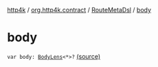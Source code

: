 [http4k](../../index.md) / [org.http4k.contract](../index.md) / [RouteMetaDsl](index.md) / [body](./body.md)

# body

`var body: `[`BodyLens`](../../org.http4k.lens/-body-lens/index.md)`<*>?` [(source)](https://github.com/http4k/http4k/blob/master/http4k-contract/src/main/kotlin/org/http4k/contract/routeMeta.kt#L25)